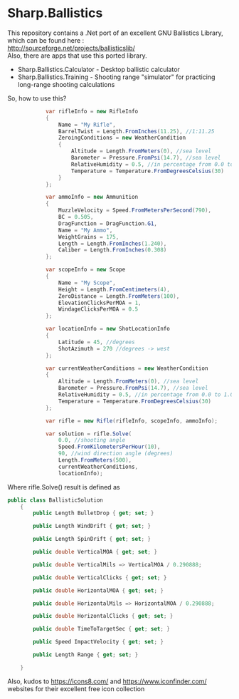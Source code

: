 # Sharp.Ballistics
This repository contains a .Net port of an excellent GNU Ballistics Library, which can be found here : <br/> http://sourceforge.net/projects/ballisticslib/
<br/>
Also, there are apps that use this ported library. 
* Sharp.Ballistics.Calculator - Desktop ballistic calculator
* Sharp.Ballistics.Training - Shooting range "simulator" for practicing long-range shooting calculations

So, how to use this? 
```c#
            var rifleInfo = new RifleInfo
            {
                Name = "My Rifle",
                BarrelTwist = Length.FromInches(11.25), //1:11.25
                ZeroingConditions = new WeatherCondition
                {
                    Altitude = Length.FromMeters(0), //sea level
                    Barometer = Pressure.FromPsi(14.7), //sea level
                    RelativeHumidity = 0.5, //in percentage from 0.0 to 1.0 (0% - 100%)
                    Temperature = Temperature.FromDegreesCelsius(30)
                }
            };

            var ammoInfo = new Ammunition
            {
                MuzzleVelocity = Speed.FromMetersPerSecond(790), 
                BC = 0.505,
                DragFunction = DragFunction.G1,
                Name = "My Ammo",
                WeightGrains = 175,
                Length = Length.FromInches(1.240),
                Caliber = Length.FromInches(0.308)
            };

            var scopeInfo = new Scope
            {
                Name = "My Scope",
                Height = Length.FromCentimeters(4), 
                ZeroDistance = Length.FromMeters(100), 
                ElevationClicksPerMOA = 1,
                WindageClicksPerMOA = 0.5
            };

            var locationInfo = new ShotLocationInfo
            {
                Latitude = 45, //degrees
                ShotAzimuth = 270 //degrees -> west
            };

            var currentWeatherConditions = new WeatherCondition
            {
                Altitude = Length.FromMeters(0), //sea level
                Barometer = Pressure.FromPsi(14.7), //sea level
                RelativeHumidity = 0.5, //in percentage from 0.0 to 1.0 (0% - 100%)
                Temperature = Temperature.FromDegreesCelsius(30)
            };

            var rifle = new Rifle(rifleInfo, scopeInfo, ammoInfo);

            var solution = rifle.Solve(
                0.0, //shooting angle
                Speed.FromKilometersPerHour(10),
                90, //wind direction angle (degrees)
                Length.FromMeters(500),
                currentWeatherConditions, 
                locationInfo);
```

Where rifle.Solve() result is defined as
```c#
public class BallisticSolution
    {
        public Length BulletDrop { get; set; }

        public Length WindDrift { get; set; }

        public Length SpinDrift { get; set; }

        public double VerticalMOA { get; set; }

        public double VerticalMils => VerticalMOA / 0.290888;

        public double VerticalClicks { get; set; }

        public double HorizontalMOA { get; set; }

        public double HorizontalMils => HorizontalMOA / 0.290888;

        public double HorizontalClicks { get; set; }

        public double TimeToTargetSec { get; set; }

        public Speed ImpactVelocity { get; set; }

        public Length Range { get; set; }

    }
```

Also, kudos to https://icons8.com/ and https://www.iconfinder.com/ websites for their excellent free icon collection
